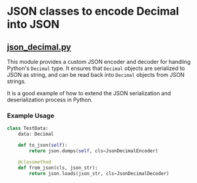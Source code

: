 # JSON  classes to encode Decimal into JSON

## [json_decimal.py](src/json_decimal.py)
This module provides a custom JSON encoder and decoder for handling Python's `Decimal` type. It ensures that `Decimal`
objects are serialized to JSON as string, and can be read back into `Decimal` objects from JSON strings.

It is a good example of how to extend the JSON serialization and deserialization process in Python.

### Example Usage
```python
class TestData:
    data: Decimal

    def to_json(self):
        return json.dumps(self, cls=JsonDecimalEncoder)

    @classmethod
    def from_json(cls, json_str):
        return json.loads(json_str, cls=JsonDecimalDecoder)
```
